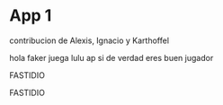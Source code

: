 # App 1


contribucion de Alexis, Ignacio y Karthoffel

hola
faker juega lulu ap si de verdad eres buen jugador



FASTIDIO


FASTIDIO
